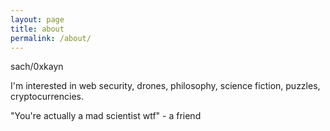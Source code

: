 ```yaml
---
layout: page
title: about
permalink: /about/
---
```


<p>sach/0xkayn

I'm interested in web security, drones, philosophy, science fiction, puzzles, cryptocurrencies.

"You're actually a mad scientist wtf" - a friend
</p>